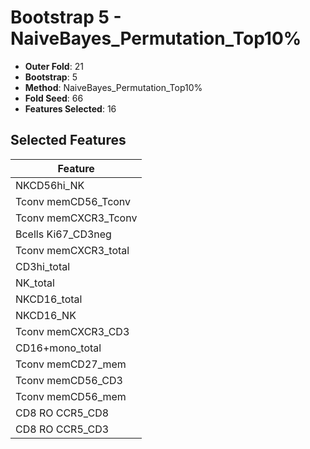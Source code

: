 # Bootstrap 5 - NaiveBayes_Permutation_Top10%

- **Outer Fold**: 21
- **Bootstrap**: 5
- **Method**: NaiveBayes_Permutation_Top10%
- **Fold Seed**: 66
- **Features Selected**: 16

## Selected Features

| Feature |
|---------|
| NKCD56hi_NK |
| Tconv memCD56_Tconv |
| Tconv memCXCR3_Tconv |
| Bcells Ki67_CD3neg |
| Tconv memCXCR3_total |
| CD3hi_total |
| NK_total |
| NKCD16_total |
| NKCD16_NK |
| Tconv memCXCR3_CD3 |
| CD16+mono_total |
| Tconv memCD27_mem |
| Tconv memCD56_CD3 |
| Tconv memCD56_mem |
| CD8 RO CCR5_CD8 |
| CD8 RO CCR5_CD3 |
